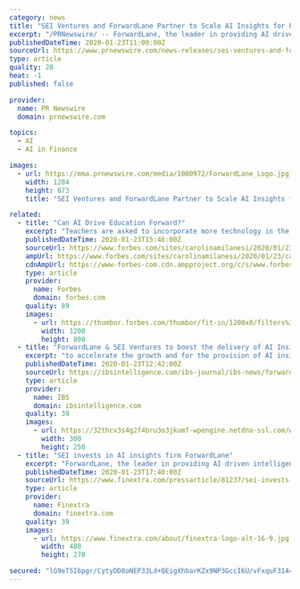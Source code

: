 ```yaml
---
category: news
title: "SEI Ventures and ForwardLane Partner to Scale AI Insights for Financial Service Professionals"
excerpt: "/PRNewswire/ -- ForwardLane, the leader in providing AI driven intelligence to financial services professionals, is thrilled to announce SEI"
publishedDateTime: 2020-01-23T11:00:00Z
sourceUrl: https://www.prnewswire.com/news-releases/sei-ventures-and-forwardlane-partner-to-scale-ai-insights-for-financial-service-professionals-300991802.html
type: article
quality: 28
heat: -1
published: false

provider:
  name: PR Newswire
  domain: prnewswire.com

topics:
  - AI
  - AI in Finance

images:
  - url: https://mma.prnewswire.com/media/1080972/ForwardLane_Logo.jpg?p=facebook
    width: 1284
    height: 673
    title: "SEI Ventures and ForwardLane Partner to Scale AI Insights for Financial Service Professionals"

related:
  - title: "Can AI Drive Education Forward?"
    excerpt: "Teachers are asked to incorporate more technology in the classroom but they are not necessarily given the time to learn and make the most out of it."
    publishedDateTime: 2020-01-23T15:46:00Z
    sourceUrl: https://www.forbes.com/sites/carolinamilanesi/2020/01/23/can-ai-drive-education-forward/
    ampUrl: https://www.forbes.com/sites/carolinamilanesi/2020/01/23/can-ai-drive-education-forward/amp/
    cdnAmpUrl: https://www-forbes-com.cdn.ampproject.org/c/s/www.forbes.com/sites/carolinamilanesi/2020/01/23/can-ai-drive-education-forward/amp/
    type: article
    provider:
      name: Forbes
      domain: forbes.com
    quality: 89
    images:
      - url: https://thumbor.forbes.com/thumbor/fit-in/1200x0/filters%3Aformat%28jpg%29/https%3A%2F%2Fspecials-images.forbesimg.com%2Fimageserve%2F1049273190%2F0x0.jpg
        width: 1200
        height: 800
  - title: "ForwardLane & SEI Ventures to boost the delivery of AI Insights"
    excerpt: "to accelerate the growth and for the provision of AI insights for wealth managers, asset managers and commercial banks. SixThirty Global Fintech Fund joined SEI Ventures in the investment round as a follow-on to their first investment in 2018. ForwardLane’s AI insight platform makes use of its proprietary NLP with enterprise data aggregation ..."
    publishedDateTime: 2020-01-23T12:42:00Z
    sourceUrl: https://ibsintelligence.com/ibs-journal/ibs-news/forwardlane-sei-ventures-to-boost-the-delivery-of-ai-insights/
    type: article
    provider:
      name: IBS
      domain: ibsintelligence.com
    quality: 39
    images:
      - url: https://32thcv3s4g2f4bru3o3jkumf-wpengine.netdna-ssl.com/wp-content/uploads/2019/11/MPU-under-Journal-of-the-month-300x250.jpg
        width: 300
        height: 250
  - title: "SEI invests in AI insights firm ForwardLane"
    excerpt: "ForwardLane, the leader in providing AI driven intelligence to financial services professionals, is thrilled to announce SEI Venture's strategic investment into the company, to accelerate growth and the provision of powerful, personalized insights for ..."
    publishedDateTime: 2020-01-23T17:40:00Z
    sourceUrl: https://www.finextra.com/pressarticle/81237/sei-invests-in-ai-insights-firm-forwardlane
    type: article
    provider:
      name: Finextra
      domain: finextra.com
    quality: 39
    images:
      - url: https://www.finextra.com/about/finextra-logo-alt-16-9.jpg
        width: 480
        height: 270

secured: "lG9eTSI6pgr/CytyDD8oNEP33Ld+QEigXhbarKZx9NP3GccI6U/vFxquF3144BrqvesgxD8ptVasNVr5BQXvMHzTbzk5tdunyMY5a0pUm2IEq5JsoXOq/T+zoNrbckTGM5j8lohG6adDgLSXMkHp/ZNfdpAoX63qYKSKFIAaaxHSYpi1JwgEIRHPiGxXbV55qmz+O1pkcjMfZHc5hU1IwdOsUWew0ma+jmjzUMWWr6MOwq+mL/TlsR8/DNigrk7WRxFH3hwHupL1U9eNXozPSLL3IhSkTquviRsbgDC+rhGkaLXhETjls5yv8kVMB0cc;gLza89X3P9CYRNK+b7ToXA=="
---
```


